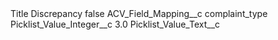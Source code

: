<?xml version="1.0" encoding="UTF-8"?>
<CustomMetadata xmlns="http://soap.sforce.com/2006/04/metadata" xmlns:xsi="http://www.w3.org/2001/XMLSchema-instance" xmlns:xsd="http://www.w3.org/2001/XMLSchema">
    <label>Title Discrepancy</label>
    <protected>false</protected>
    <values>
        <field>ACV_Field_Mapping__c</field>
        <value xsi:type="xsd:string">complaint_type</value>
    </values>
    <values>
        <field>Picklist_Value_Integer__c</field>
        <value xsi:type="xsd:double">3.0</value>
    </values>
    <values>
        <field>Picklist_Value_Text__c</field>
        <value xsi:nil="true"/>
    </values>
</CustomMetadata>
